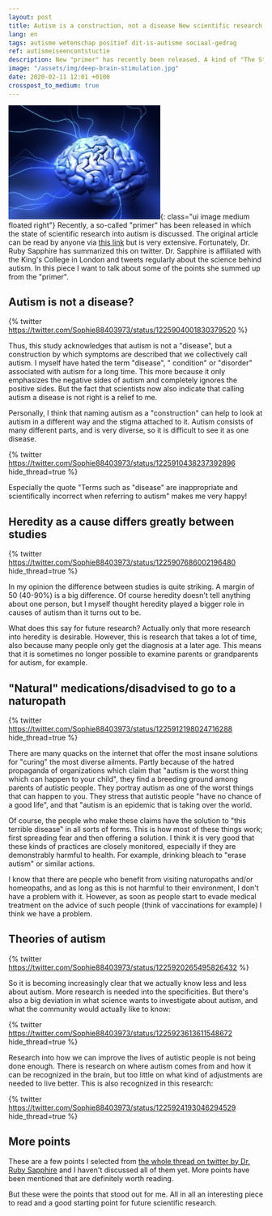 ```yaml
---
layout: post
title: Autism is a construction, not a disease New scientific research
lang: en
tags: autisme wetenschap positief dit-is-autisme sociaal-gedrag
ref: autismeiseencontstuctie
description: New "primer" has recently been released. A kind of "The State of The Nation" about the state of scientific research on autism. Dr. Ruby Sapphire summed up the main points of this research, in which some interesting points emerged. Including that autism is a construction and not a disease!
image: "/assets/img/deep-brain-stimulation.jpg"
date: 2020-02-11 12:01 +0100
crosspost_to_medium: true
---
```

![Brain Power](/assets/img/deep-brain-stimulation.jpg){: class="ui image medium floated right"}
Recently, a so-called "primer" has been released in which the state of scientific research into autism is discussed. The original article can be read by anyone via [this link](https://www.ncbi.nlm.nih.gov/m/pubmed/31949163/) but is very extensive. Fortunately, Dr. Ruby Sapphire has summarized this on twitter. Dr. Sapphire is affiliated with the King's College in London and tweets regularly about the science behind autism. In this piece I want to talk about some of the points she summed up from the "primer".

## Autism is not a disease?

{% twitter https://twitter.com/Sophie88403973/status/1225904001830379520 %}

Thus, this study acknowledges that autism is not a "disease", but a construction by which symptoms are described that we collectively call autism. I myself have hated the term "disease", " condition" or "disorder" associated with autism for a long time. This more because it only emphasizes the negative sides of autism and completely ignores the positive sides. But the fact that scientists now also indicate that calling autism a disease is not right is a relief to me.

Personally, I think that naming autism as a "construction" can help to look at autism in a different way and the stigma attached to it. Autism consists of many different parts, and is very diverse, so it is difficult to see it as one disease.

{% twitter https://twitter.com/Sophie88403973/status/1225910438237392896 hide_thread=true %}

Especially the quote "Terms such as "disease" are inappropriate and scientifically incorrect when referring to autism" makes me very happy!

## Heredity as a cause differs greatly between studies

{% twitter https://twitter.com/Sophie88403973/status/1225907686002196480 hide_thread=true %}

In my opinion the difference between studies is quite striking. A margin of 50 (40-90%) is a big difference. Of course heredity doesn't tell anything about one person, but I myself thought heredity played a bigger role in causes of autism than it turns out to be.

What does this say for future research? Actually only that more research into heredity is desirable. However, this is research that takes a lot of time, also because many people only get the diagnosis at a later age. This means that it is sometimes no longer possible to examine parents or grandparents for autism, for example.

## "Natural" medications/disadvised to go to a naturopath

{% twitter https://twitter.com/Sophie88403973/status/1225912198024716288 hide_thread=true %}

There are many quacks on the internet that offer the most insane solutions for "curing" the most diverse ailments. Partly because of the hatred propaganda of organizations which claim that "autism is the worst thing which can happen to your child", they find a breeding ground among parents of autistic people. They portray autism as one of the worst things that can happen to you. They stress that autistic people "have no chance of a good life", and that "autism is an epidemic that is taking over the world.

Of course, the people who make these claims have the solution to "this terrible disease" in all sorts of forms. This is how most of these things work; first spreading fear and then offering a solution. I think it is very good that these kinds of practices are closely monitored, especially if they are demonstrably harmful to health. For example, drinking bleach to "erase autism" or similar actions.

I know that there are people who benefit from visiting naturopaths and/or homeopaths, and as long as this is not harmful to their environment, I don't have a problem with it. However, as soon as people start to evade medical treatment on the advice of such people (think of vaccinations for example) I think we have a problem.

## Theories of autism
{% twitter https://twitter.com/Sophie88403973/status/1225920265495826432 %}

So it is becoming increasingly clear that we actually know less and less about autism. More research is needed into the specificities. But there's also a big deviation in what science wants to investigate about autism, and what the community would actually like to know:

{% twitter https://twitter.com/Sophie88403973/status/1225923613611548672 hide_thread=true %}

Research into how we can improve the lives of autistic people is not being done enough. There is research on where autism comes from and how it can be recognized in the brain, but too little on what kind of adjustments are needed to live better. This is also recognized in this research:

{% twitter https://twitter.com/Sophie88403973/status/1225924193046294529 hide_thread=true %}

## More points

These are a few points I selected from [the whole thread on twitter by Dr. Ruby Sapphire](https://threadreaderapp.com/thread/1225903413717655552.html) and I haven't discussed all of them yet. More points have been mentioned that are definitely worth reading.

But these were the points that stood out for me. All in all an interesting piece to read and a good starting point for future scientific research.
